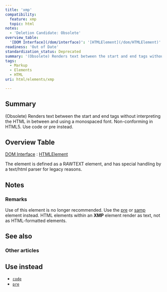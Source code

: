```yaml
---
title: 'xmp'
compatibility:
  feature: xmp
  topic: html
notes:
  - 'Deletion Candidate: Obsolete'
overview_table:
  '[DOM Interface](/dom/interface)': '[HTMLElement](/dom/HTMLElement)'
readiness: 'Out of Date'
standardization_status: Deprecated
summary: '(Obsolete) Renders text between the start and end tags without interpreting the HTML in between and using a monospaced font. Non-conforming in HTML5. Use code or pre instead.'
tags:
  - Markup
  - Elements
  - HTML
uri: html/elements/xmp

---
```

## Summary

(Obsolete) Renders text between the start and end tags without interpreting the HTML in between and using a monospaced font. Non-conforming in HTML5. Use code or pre instead.

## Overview Table

[DOM Interface](/dom/interface)
:   [HTMLElement](/dom/HTMLElement)

The element is defined as a RAWTEXT element, and has special handling by a text/html parser for legacy reasons.

## Notes

### Remarks

Use of this element is no longer recommended. Use the [pre](/html/elements/pre) or [samp](/html/elements/samp) element instead. HTML elements within an **XMP** element render as text, not as HTML-formatted elements.

## See also

### Other articles

## Use instead

-   [`code`](/html/elements/code)
-   [`pre`](/html/elements/pre)
